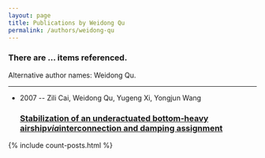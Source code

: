 ```yaml
---
layout: page
title: Publications by Weidong Qu
permalink: /authors/weidong-qu
---
```


<h3 id="number-posts">There are ... items referenced.</h3>
<p id='info-authors'>Alternative author names: Weidong Qu.</p>
<hr />
<ul class="post-list">
<li><span class='post-meta'>2007 -- Zili Cai, Weidong Qu, Yugeng Xi, Yongjun Wang</span><h3><a class='post-link' href="{{ site.baseurl }}/stabilization-of-an-underactuated-bottom-heavy-airship-i-via-i-interconnection-and-damping-assignment">Stabilization of an underactuated bottom‐heavy airship<i>via</i>interconnection and damping assignment</a></h3></li>

</ul>
{% include count-posts.html %}
